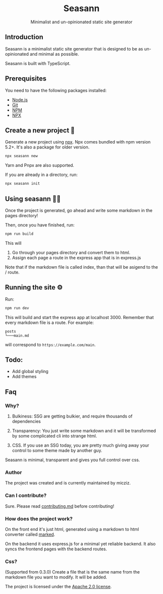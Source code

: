 <div align="center">
    <h1>Seasann</h1>
    <p>Minimalist and un-opinionated static site generator</p>
</div>

## Introduction

Seasann is a minimalist static site generator that is designed to be as un-opinionated and minimal as possible.

Seasann is built with TypeScript.

## Prerequisites

You need to have the following packages installed:

- [Node.js](https://nodejs.org)
- [Git](https://git-scm.com)
- [NPM](https://www.npmjs.com)
- [NPX](https://docs.npmjs.com/cli/v7/commands/npx/)

## Create a new project 💾

Generate a new project using [npx](https://www.npmjs.com/package/npx). Npx comes bundled with npm version 5.2+. It's also a package for older version.

```bash
npx seasann new
```

Yarn and Pnpx are also supported.

If you are already in a directory, run:

```bash
npx seasann init
```

## Using seasann 👨‍💻

Once the project is generated, go ahead and write some markdown in the pages directory!

Then, once you have finished, run:

```bash
npm run build
```

This will

1. Go through your pages directory and convert them to html.
2. Assign each page a route in the express app that is in express.js

Note that if the markdown file is called index, than that will be asigend to the / route.

## Running the site ⚙️

Run:

```bash
npm run dev
```

This will build and start the express app at localhost 3000. Remember that every markdown file is a route. For example:

```
posts
└───main.md
```

will correspond to `https://example.com/main`.

## Todo:

- Add global styling
- Add themes


## Faq

### Why?

1. Bulkiness: SSG are getting bulkier, and require thousands of dependencies

2. Transparency: You just write some markdown and it will be transformed by some complicated cli into strange html.

3. CSS. If you use an SSG today, you are pretty much giving away your control to some theme made by another guy.

Seasann is minimal, transparent and gives you full control over css.

### Author

The project was created and is currently maintained by micziz.

### Can I contribute?

Sure. Please read [contributing.md](contributing.md) before contributing!

### How does the project work?

On the front end it's just html, generated using a markdown to html converter called [marked](https://marked.js.org).

On the backend it uses express.js for a minimal yet reliable backend. It also syncs the frontend pages with the backend routes.

### Css?

(Supported from 0.3.0) Create a file that is the same name from the markdown file you want to modify. It will be added.

The project is licensed under the [Apache 2.0 license](LICENSE).
